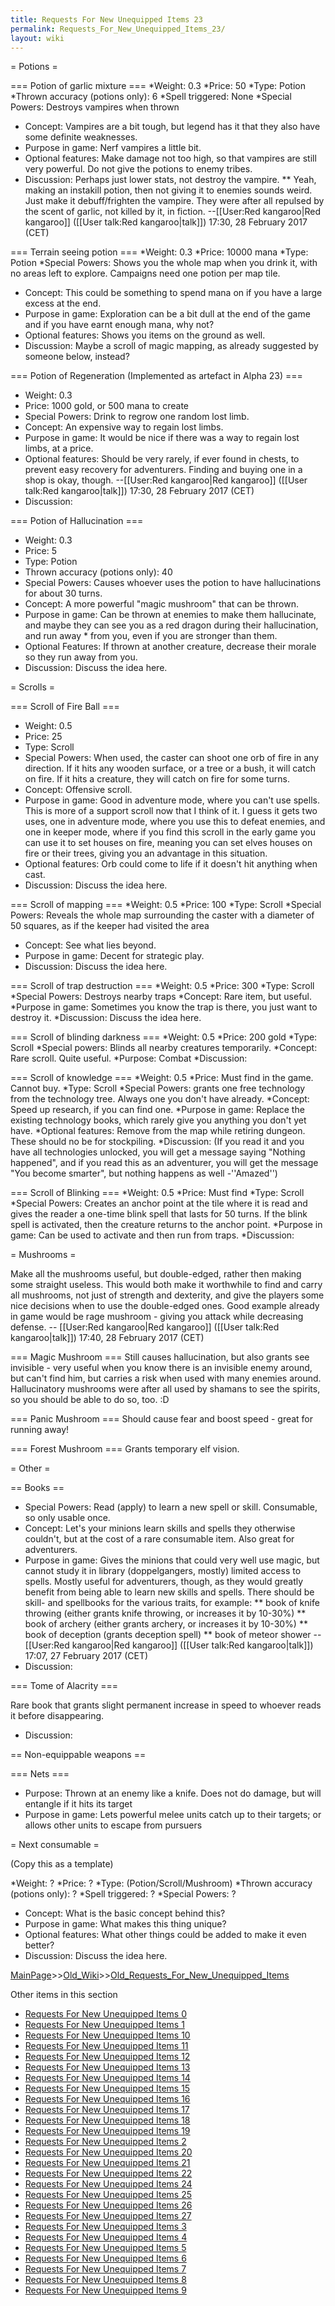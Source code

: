 ```yaml
---
title: Requests For New Unequipped Items 23
permalink: Requests_For_New_Unequipped_Items_23/
layout: wiki
---
```

= Potions =

=== Potion of garlic mixture ===
*Weight: 0.3
*Price: 50
*Type: Potion
*Thrown accuracy (potions only): 6
*Spell triggered: None
*Special Powers: Destroys vampires when thrown
* Concept: Vampires are a bit tough, but legend has it that they also have some definite weaknesses.
* Purpose in game: Nerf vampires a little bit.
* Optional features: Make damage not too high, so that vampires are still very powerful. Do not give the potions to enemy tribes.
* Discussion: Perhaps just lower stats, not destroy the vampire.
** Yeah, making an instakill potion, then not giving it to enemies sounds weird. Just make it debuff/frighten the vampire. They were after all repulsed by the scent of garlic, not killed by it, in fiction. --[[User:Red kangaroo|Red kangaroo]] ([[User talk:Red kangaroo|talk]]) 17:30, 28 February 2017 (CET)

=== Terrain seeing potion ===
*Weight: 0.3
*Price: 10000 mana
*Type: Potion
*Special Powers: Shows you the whole map when you drink it, with no areas left to explore. Campaigns need one potion per map tile.
* Concept: This could be something to spend mana on if you have a large excess at the end.
* Purpose in game: Exploration can be a bit dull at the end of the game and if you have earnt enough mana, why not?
* Optional features: Shows you items on the ground as well.
* Discussion: Maybe a scroll of magic mapping, as already suggested by someone below, instead?

=== Potion of Regeneration (Implemented as artefact in Alpha 23) ===
* Weight: 0.3
* Price: 1000 gold, or 500 mana to create
* Special Powers: Drink to regrow one random lost limb.
* Concept: An expensive way to regain lost limbs.
* Purpose in game: It would be nice if there was a way to regain lost limbs, at a price.
* Optional features: Should be very rarely, if ever found in chests, to prevent easy recovery for adventurers. Finding and buying one in a shop is okay, though.
--[[User:Red kangaroo|Red kangaroo]] ([[User talk:Red kangaroo|talk]]) 17:30, 28 February 2017 (CET)
* Discussion:

=== Potion of Hallucination ===

* Weight: 0.3
* Price: 5
* Type: Potion
* Thrown accuracy (potions only): 40
* Special Powers: Causes whoever uses the potion to have hallucinations for about 30 turns.
* Concept: A more powerful &quot;magic mushroom&quot; that can be thrown.
* Purpose in game: Can be thrown at enemies to make them hallucinate, and maybe they can see you as a red dragon during their hallucination, and run away * from you, even if you are stronger than them.
* Optional Features: If thrown at another creature, decrease their morale so they run away from you.
* Discussion: Discuss the idea here.

= Scrolls =

=== Scroll of Fire Ball ===

* Weight: 0.5
* Price: 25
* Type: Scroll
* Special Powers: When used, the caster can shoot one orb of fire in any direction. If it hits any wooden surface, or a tree or a bush, it will catch on fire. If it hits a creature, they will catch on fire for some turns.
* Concept: Offensive scroll.
* Purpose in game: Good in adventure mode, where you can't use spells. This is more of a support scroll now that I think of it. I guess it gets two uses, one in adventure mode, where you use this to defeat enemies, and one in keeper mode, where if you find this scroll in the early game you can use it to set houses on fire, meaning you can set elves houses on fire or their trees, giving you an advantage in this situation.
* Optional features: Orb could come to life if it doesn't hit anything when cast.
* Discussion: Discuss the idea here.

=== Scroll of mapping ===
*Weight: 0.5
*Price: 100
*Type: Scroll
*Special Powers: Reveals the whole map surrounding the caster with a diameter of 50 squares, as if the keeper had visited the area
* Concept: See what lies beyond.
* Purpose in game: Decent for strategic play.
* Discussion: Discuss the idea here.

=== Scroll of trap destruction ===
*Weight: 0.5
*Price: 300
*Type: Scroll
*Special Powers: Destroys nearby traps
*Concept: Rare item, but useful.
*Purpose in game: Sometimes you know the trap is there, you just want to destroy it.
*Discussion: Discuss the idea here.

=== Scroll of blinding darkness ===
*Weight: 0.5
*Price: 200 gold
*Type: Scroll
*Special powers: Blinds all nearby creatures temporarily.
*Concept: Rare scroll.  Quite useful.
*Purpose: Combat
*Discussion:

=== Scroll of knowledge ===
*Weight: 0.5
*Price: Must find in the game. Cannot buy.
*Type: Scroll
*Special Powers: grants one free technology from the technology tree. Always one you don't have already.
*Concept: Speed up research, if you can find one.
*Purpose in game: Replace the existing technology books, which rarely give you anything you don't yet have.
*Optional features: Remove from the map while retiring dungeon. These should no be for stockpiling.
*Discussion: (If you read it and you have all technologies unlocked, you will get a message saying &quot;Nothing happened&quot;, and if you read this as an adventurer, you will get the message &quot;You become smarter&quot;, but nothing happens as well -''Amazed'')

=== Scroll of Blinking ===
*Weight: 0.5
*Price: Must find
*Type: Scroll
*Special Powers: Creates an anchor point at the tile where it is read and gives the reader a one-time blink spell that lasts for 50 turns.  If the blink spell is activated, then the creature returns to the anchor point.
*Purpose in game: Can be used to activate and then run from traps.
*Discussion:

= Mushrooms =

Make all the mushrooms useful, but double-edged, rather then making some straight useless. This would both make it worthwhile to find and carry all mushrooms, not just of strength and dexterity, and give the players some nice decisions when to use the double-edged ones. Good example already in game would be rage mushroom - giving you attack while decreasing defense. -- [[User:Red kangaroo|Red kangaroo]] ([[User talk:Red kangaroo|talk]]) 17:40, 28 February 2017 (CET)

=== Magic Mushroom ===
Still causes hallucination, but also grants see invisible - very useful when you know there is an invisible enemy around, but can't find him, but carries a risk when used with many enemies around. Hallucinatory mushrooms were after all used by shamans to see the spirits, so you should be able to do so, too. :D

=== Panic Mushroom ===
Should cause fear and boost speed - great for running away!

=== Forest Mushroom ===
Grants temporary elf vision.

= Other =

== Books ==
* Special Powers: Read (apply) to learn a new spell or skill. Consumable, so only usable once.
* Concept: Let's your minions learn skills and spells they otherwise couldn't, but at the cost of a rare consumable item. Also great for adventurers.
* Purpose in game: Gives the minions that could very well use magic, but cannot study it in library (doppelgangers, mostly) limited access to spells. Mostly useful for adventurers, though, as they would greatly benefit from being able to learn new skills and spells. There should be skill- and spellbooks for the various traits, for example:
** book of knife throwing (either grants knife throwing, or increases it by 10-30%)
** book of archery (either grants archery, or increases it by 10-30%)
** book of deception (grants deception spell)
** book of meteor shower
--[[User:Red kangaroo|Red kangaroo]] ([[User talk:Red kangaroo|talk]]) 17:07, 27 February 2017 (CET)
* Discussion:

=== Tome of Alacrity ===

Rare book that grants slight permanent increase in speed to whoever reads it before disappearing.
* Discussion:

== Non-equippable weapons ==

=== Nets ===

* Purpose: Thrown at an enemy like a knife.  Does not do damage, but will entangle if it hits its target
* Purpose in game: Lets powerful melee units catch up to their targets; or allows other units to escape from pursuers

= Next consumable =

(Copy this as a template)


*Weight: ?
*Price: ?
*Type: (Potion/Scroll/Mushroom)
*Thrown accuracy (potions only): ?
*Spell triggered: ?
*Special Powers: ?
* Concept: What is the basic concept behind this?
* Purpose in game: What makes this thing unique?
* Optional features: What other things could be added to make it even better?
* Discussion: Discuss the idea here.

[MainPage](/keeperrl_wiki/ "wikilink")>>[Old_Wiki](/keeperrl_wiki/Old_Wiki "wikilink")>>[Old_Requests_For_New_Unequipped_Items](/keeperrl_wiki/Old_Requests_For_New_Unequipped_Items "wikilink")

Other items in this section
-    [Requests For New Unequipped Items 0](/keeperrl_wiki/Requests_For_New_Unequipped_Items_0 "wikilink")
-    [Requests For New Unequipped Items 1](/keeperrl_wiki/Requests_For_New_Unequipped_Items_1 "wikilink")
-    [Requests For New Unequipped Items 10](/keeperrl_wiki/Requests_For_New_Unequipped_Items_10 "wikilink")
-    [Requests For New Unequipped Items 11](/keeperrl_wiki/Requests_For_New_Unequipped_Items_11 "wikilink")
-    [Requests For New Unequipped Items 12](/keeperrl_wiki/Requests_For_New_Unequipped_Items_12 "wikilink")
-    [Requests For New Unequipped Items 13](/keeperrl_wiki/Requests_For_New_Unequipped_Items_13 "wikilink")
-    [Requests For New Unequipped Items 14](/keeperrl_wiki/Requests_For_New_Unequipped_Items_14 "wikilink")
-    [Requests For New Unequipped Items 15](/keeperrl_wiki/Requests_For_New_Unequipped_Items_15 "wikilink")
-    [Requests For New Unequipped Items 16](/keeperrl_wiki/Requests_For_New_Unequipped_Items_16 "wikilink")
-    [Requests For New Unequipped Items 17](/keeperrl_wiki/Requests_For_New_Unequipped_Items_17 "wikilink")
-    [Requests For New Unequipped Items 18](/keeperrl_wiki/Requests_For_New_Unequipped_Items_18 "wikilink")
-    [Requests For New Unequipped Items 19](/keeperrl_wiki/Requests_For_New_Unequipped_Items_19 "wikilink")
-    [Requests For New Unequipped Items 2](/keeperrl_wiki/Requests_For_New_Unequipped_Items_2 "wikilink")
-    [Requests For New Unequipped Items 20](/keeperrl_wiki/Requests_For_New_Unequipped_Items_20 "wikilink")
-    [Requests For New Unequipped Items 21](/keeperrl_wiki/Requests_For_New_Unequipped_Items_21 "wikilink")
-    [Requests For New Unequipped Items 22](/keeperrl_wiki/Requests_For_New_Unequipped_Items_22 "wikilink")
-    [Requests For New Unequipped Items 24](/keeperrl_wiki/Requests_For_New_Unequipped_Items_24 "wikilink")
-    [Requests For New Unequipped Items 25](/keeperrl_wiki/Requests_For_New_Unequipped_Items_25 "wikilink")
-    [Requests For New Unequipped Items 26](/keeperrl_wiki/Requests_For_New_Unequipped_Items_26 "wikilink")
-    [Requests For New Unequipped Items 27](/keeperrl_wiki/Requests_For_New_Unequipped_Items_27 "wikilink")
-    [Requests For New Unequipped Items 3](/keeperrl_wiki/Requests_For_New_Unequipped_Items_3 "wikilink")
-    [Requests For New Unequipped Items 4](/keeperrl_wiki/Requests_For_New_Unequipped_Items_4 "wikilink")
-    [Requests For New Unequipped Items 5](/keeperrl_wiki/Requests_For_New_Unequipped_Items_5 "wikilink")
-    [Requests For New Unequipped Items 6](/keeperrl_wiki/Requests_For_New_Unequipped_Items_6 "wikilink")
-    [Requests For New Unequipped Items 7](/keeperrl_wiki/Requests_For_New_Unequipped_Items_7 "wikilink")
-    [Requests For New Unequipped Items 8](/keeperrl_wiki/Requests_For_New_Unequipped_Items_8 "wikilink")
-    [Requests For New Unequipped Items 9](/keeperrl_wiki/Requests_For_New_Unequipped_Items_9 "wikilink")
